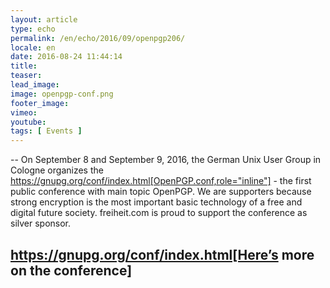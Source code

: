 ```yaml
---
layout: article
type: echo
permalink: /en/echo/2016/09/openpgp206/
locale: en
date: 2016-08-24 11:44:14
title: 
teaser: 
lead_image:
image: openpgp-conf.png
footer_image:
vimeo: 
youtube:
tags: [ Events ]
---
```


--
On September 8 and September 9, 2016, the German Unix User Group in Cologne organizes the https://gnupg.org/conf/index.html[OpenPGP.conf,role="inline"] - the first public conference with main topic OpenPGP. We are supporters because strong encryption is the most important basic technology of a free and digital future society. freiheit.com is proud to support the conference as silver sponsor. 

https://gnupg.org/conf/index.html[Here’s more on the conference] 
--


